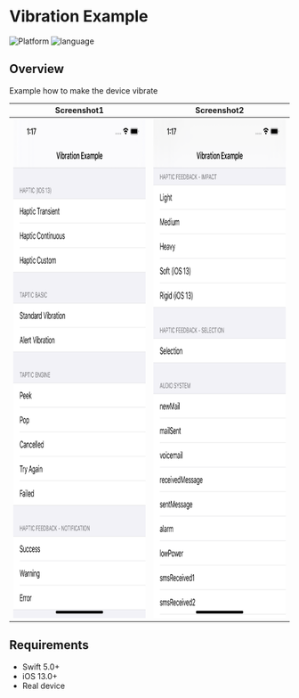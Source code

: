 # Vibration Example


![Platform](https://img.shields.io/badge/platform-%20iOS%20-lightgrey.svg)
![language](https://img.shields.io/badge/Language-Objective--C-8E44AD.svg)

## Overview
Example how to make the device vibrate

Screenshot1             |  Screenshot2
:-------------------------:|:-------------------------:
<img src="https://github.com/oliver-anh-nguyen/swift_vibration_haptic/blob/master/Vibaration/Vibaration/screenshot1.png" width="414" height="896">  |  <img src="https://github.com/oliver-anh-nguyen/swift_vibration_haptic/blob/master/Vibaration/Vibaration/screenshot2.png" width="414" height="896">





## Requirements
- Swift 5.0+
- iOS 13.0+
- Real device
